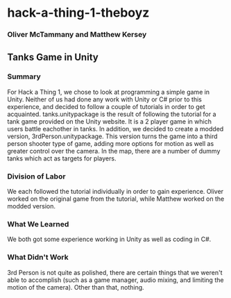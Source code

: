 # hack-a-thing-1-theboyz
### Oliver McTammany and Matthew Kersey

## Tanks Game in Unity
### Summary
For Hack a Thing 1, we chose to look at programming a simple game in Unity. Neither of us had done any work with Unity or C\# prior to this experience, and decided to follow a couple of tutorials in order to get acquainted. tanks.unitypackage is the result of following the tutorial for a tank game provided on the Unity website. It is a 2 player game in which users battle eachother in tanks. In addition, we decided to create a modded version, 3rdPerson.unitypackage. This version turns the game into a third person shooter type of game, adding more options for motion as well as greater control over the camera. In the map, there are a number of dummy tanks which act as targets for players.

### Division of Labor
We each followed the tutorial individually in order to gain experience. Oliver worked on the original game from the tutorial, while Matthew worked on the modded version.

### What We Learned
We both got some experience working in Unity as well as coding in C\#. 

### What Didn't Work
3rd Person is not quite as polished, there are certain things that we weren't able to accomplish (such as a game manager, audio mixing, and limiting the motion of the camera). Other than that, nothing.
